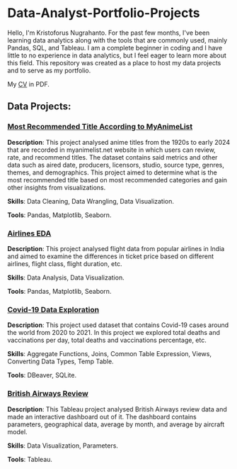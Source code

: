 # Data-Analyst-Portfolio-Projects

Hello, I'm Kristoforus Nugrahanto. For the past few months, I've been learning data analytics along with the tools that are commonly used, mainly Pandas, SQL, and Tableau.
I am a complete beginner in coding and I have little to no experience in data analytics, but I feel eager to learn more about this field. 
This repository was created as a place to host my data projects and to serve as my portfolio.

My [CV](https://github.com/hatarakris/Data-Projects/blob/main/Resume_Kristoforus%20Nugrahanto.pdf) in PDF.

## Data Projects:
### [Most Recommended Title According to MyAnimeList](https://github.com/hatarakris/Data-Projects/blob/main/anime_EDA.ipynb)
**Description**: This project analysed anime titles from the 1920s to early 2024 that are recorded in myanimelist.net website in which users can
review, rate, and recommend titles. The dataset contains said metrics and other data such as aired date, producers, licensors, studio, source type,
genres, themes, and demographics. This project aimed to determine what is the most recommended title based on most recommended categories and gain other
insights from visualizations.

**Skills**: Data Cleaning, Data Wrangling, Data Visualization.

**Tools**: Pandas, Matplotlib, Seaborn.

### [Airlines EDA](https://github.com/hatarakris/Data-Projects/blob/main/airlines.ipynb)
**Description**: This project analysed flight data from popular airlines in India and aimed to examine the differences in ticket price based on
different airlines, flight class, flight duration, etc.

**Skills**: Data Analysis, Data Visualization.

**Tools**: Pandas, Matplotlib, Seaborn.

### [Covid-19 Data Exploration](https://github.com/hatarakris/Data-Projects/blob/main/covid-data-exploration.sql)
**Description**: This project used dataset that contains Covid-19 cases around the world from 2020 to 2021. In this project we
explored total deaths and vaccinations per day, total deaths and vaccinations percentage, etc.

**Skills**: Aggregate Functions, Joins, Common Table Expression, Views, Converting Data Types, Temp Table.

**Tools**: DBeaver, SQLite.

### [British Airways Review](https://public.tableau.com/app/profile/kristoforus.nugrahanto/viz/BritishAirwaysReview_17299539842700/Dashboard1?publish=yes)
**Description**: This Tableau project analysed British Airways review data and made an interactive dashboard out of it. The dashboard contains parameters, 
geographical data, average by month, and average by aircraft model.

**Skills**: Data Visualization, Parameters.

**Tools**: Tableau.
